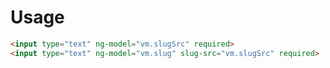 # Usage

```HTML
<input type="text" ng-model="vm.slugSrc" required>
<input type="text" ng-model="vm.slug" slug-src="vm.slugSrc" required>
```

